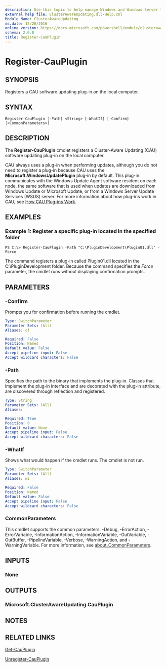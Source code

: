 ```yaml
---
description: Use this topic to help manage Windows and Windows Server technologies with Windows PowerShell.
external help file: ClusterAwareUpdating.dll-Help.xml
Module Name: ClusterAwareUpdating
ms.date: 12/20/2016
online version: https://docs.microsoft.com/powershell/module/clusterawareupdating/register-cauplugin?view=windowsserver2016-ps&wt.mc_id=ps-gethelp
schema: 2.0.0
title: Register-CauPlugin
---
```


# Register-CauPlugin

## SYNOPSIS
Registers a CAU software updating plug-in on the local computer.

## SYNTAX

```
Register-CauPlugin [-Path] <String> [-WhatIf] [-Confirm] [<CommonParameters>]
```

## DESCRIPTION
The **Register-CauPlugin** cmdlet registers a Cluster-Aware Updating (CAU) software updating plug-in on the local computer.

CAU always uses a plug-in when performing updates, although you do not need to register a plug-in because CAU uses the **Microsoft.WindowsUpdatePlugin** plug-in by default.
This plug-in communicates with the Windows Update Agent software resident on each node, the same software that is used when updates are downloaded from Windows Update or Microsoft Update, or from a Windows Server Update Services (WSUS) server.
For more information about how plug-ins work in CAU, see [How CAU Plug-ins Work](https://go.microsoft.com/fwlink/p/?LinkId=235333).

## EXAMPLES

### Example 1: Register a specific plug-in located in the specified folder
```
PS C:\> Register-CauPlugin -Path "C:\PluginDevelopment\Plugin01.dll" -Force
```

The command registers a plug-in called Plugin01.dll located in the C:\PluginDevelopment folder.
Because the command specifies the *Force* parameter, the cmdlet runs without displaying confirmation prompts.

## PARAMETERS

### -Confirm
Prompts you for confirmation before running the cmdlet.

```yaml
Type: SwitchParameter
Parameter Sets: (All)
Aliases: cf

Required: False
Position: Named
Default value: False
Accept pipeline input: False
Accept wildcard characters: False
```

### -Path
Specifies the path to the binary that implements the plug-in.
Classes that implement the plug-in interface and are decorated with the plug-in attribute, are discovered through reflection and registered.

```yaml
Type: String
Parameter Sets: (All)
Aliases: 

Required: True
Position: 0
Default value: None
Accept pipeline input: False
Accept wildcard characters: False
```

### -WhatIf
Shows what would happen if the cmdlet runs.
The cmdlet is not run.

```yaml
Type: SwitchParameter
Parameter Sets: (All)
Aliases: wi

Required: False
Position: Named
Default value: False
Accept pipeline input: False
Accept wildcard characters: False
```

### CommonParameters
This cmdlet supports the common parameters: -Debug, -ErrorAction, -ErrorVariable, -InformationAction, -InformationVariable, -OutVariable, -OutBuffer, -PipelineVariable, -Verbose, -WarningAction, and -WarningVariable. For more information, see [about_CommonParameters](https://go.microsoft.com/fwlink/?LinkID=113216).

## INPUTS

### None

## OUTPUTS

### Microsoft.ClusterAwareUpdating.CauPlugin

## NOTES

## RELATED LINKS

[Get-CauPlugin](./Get-CauPlugin.md)

[Unregister-CauPlugin](./Unregister-CauPlugin.md)

